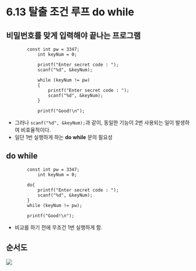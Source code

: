 # 6.13 탈출 조건 루프 do while

## 비밀번호를 맞게 입력해야 끝나는 프로그램

            const int pw = 3347;
                int keyNum = 0;

                printf("Enter secret code : ");
                scanf("%d", &keyNum);

                while (keyNum != pw) 
                {
                    printf("Enter secret code : ");
                    scanf("%d", &keyNum);
                }

                printf("Good!\n");

* 그러나 `scanf("%d", &keyNum);`과 같이, 동일한 기능이 2번 사용되는 일이 발생하여 비효율적이다.
* 일단 1번 실행하게 하는 __do while__ 문의 필요성

## do while

            const int pw = 3347;
                int keyNum = 0;

            do{
                printf("Enter secret code : ");
                scanf("%d", &keyNum);
            }
            while (keyNum != pw); 

            printf("Good!\n");


* 비교를 하기 전에 무조건 1번 실행하게 함.

## 순서도

<img src="https://github.com/uber9ma/following_C/blob/master/images/chapter6/dowhile.png?raw=true">
